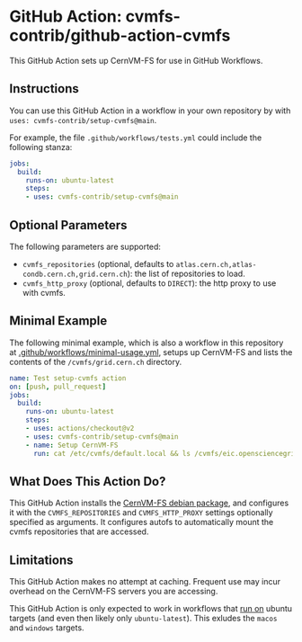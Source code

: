 # GitHub Action: cvmfs-contrib/github-action-cvmfs
This GitHub Action sets up CernVM-FS for use in GitHub Workflows.

## Instructions
You can use this GitHub Action in a workflow in your own repository by with `uses: cvmfs-contrib/setup-cvmfs@main`.

For example, the file `.github/workflows/tests.yml` could include the following stanza:
```yaml
jobs:
  build:
    runs-on: ubuntu-latest
    steps:
    - uses: cvmfs-contrib/setup-cvmfs@main
```

## Optional Parameters
The following parameters are supported:
- `cvmfs_repositories` (optional, defaults to `atlas.cern.ch,atlas-condb.cern.ch,grid.cern.ch`): the list of repositories to load.
- `cvmfs_http_proxy` (optional, defaults to `DIRECT`): the http proxy to use with cvmfs.

## Minimal Example

The following minimal example, which is also a workflow in this repository at [.github/workflows/minimal-usage.yml](https://github.com/cvmfs-contrib/github-action-cvmfs/tree/main/.github/workflows/minimal-usage.yml), setups up CernVM-FS and lists the contents of the `/cvmfs/grid.cern.ch` directory.
```yaml
name: Test setup-cvmfs action
on: [push, pull_request]
jobs:
  build:
    runs-on: ubuntu-latest
    steps:
    - uses: actions/checkout@v2
    - uses: cvmfs-contrib/setup-cvmfs@main
    - name: Setup CernVM-FS
      run: cat /etc/cvmfs/default.local && ls /cvmfs/eic.opensciencegrid.org/
```

## What Does This Action Do?

This GitHub Action installs the [CernVM-FS debian package](https://ecsft.cern.ch/dist/cvmfs/cvmfs-release/cvmfs-release-latest_all.deb), and configures it with the `CVMFS_REPOSITORIES` and `CVMFS_HTTP_PROXY` settings optionally specified as arguments. It configures autofs to automatically mount the cvmfs repositories that are accessed.

## Limitations

This GitHub Action makes no attempt at caching. Frequent use may incur overhead on the CernVM-FS servers you are accessing.

This GitHub Action is only expected to work in workflows that [run on](https://docs.github.com/en/free-pro-team@latest/actions/reference/workflow-syntax-for-github-actions#jobsjob_idruns-on) ubuntu targets (and even then likely only `ubuntu-latest`). This exludes the `macos` and `windows` targets.
